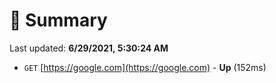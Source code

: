 # 📖 Summary
Last updated: **6/29/2021, 5:30:24 AM**

- `GET` [https://google.com](https://google.com) - **Up** (152ms)
